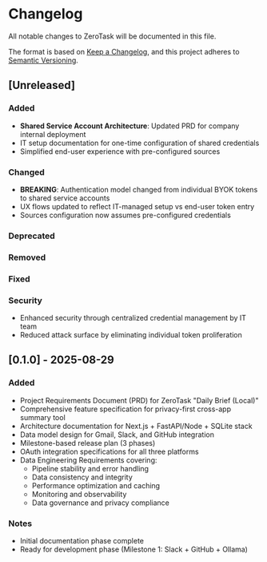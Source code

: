 # Changelog

All notable changes to ZeroTask will be documented in this file.

The format is based on [Keep a Changelog](https://keepachangelog.com/en/1.0.0/),
and this project adheres to [Semantic Versioning](https://semver.org/spec/v2.0.0.html).

## [Unreleased]

### Added
- **Shared Service Account Architecture**: Updated PRD for company internal deployment
- IT setup documentation for one-time configuration of shared credentials
- Simplified end-user experience with pre-configured sources

### Changed
- **BREAKING**: Authentication model changed from individual BYOK tokens to shared service accounts
- UX flows updated to reflect IT-managed setup vs end-user token entry
- Sources configuration now assumes pre-configured credentials

### Deprecated

### Removed

### Fixed

### Security
- Enhanced security through centralized credential management by IT team
- Reduced attack surface by eliminating individual token proliferation

## [0.1.0] - 2025-08-29

### Added
- Project Requirements Document (PRD) for ZeroTask "Daily Brief (Local)"
- Comprehensive feature specification for privacy-first cross-app summary tool
- Architecture documentation for Next.js + FastAPI/Node + SQLite stack
- Data model design for Gmail, Slack, and GitHub integration
- Milestone-based release plan (3 phases)
- OAuth integration specifications for all three platforms
- Data Engineering Requirements covering:
  - Pipeline stability and error handling
  - Data consistency and integrity
  - Performance optimization and caching
  - Monitoring and observability
  - Data governance and privacy compliance

### Notes
- Initial documentation phase complete
- Ready for development phase (Milestone 1: Slack + GitHub + Ollama)